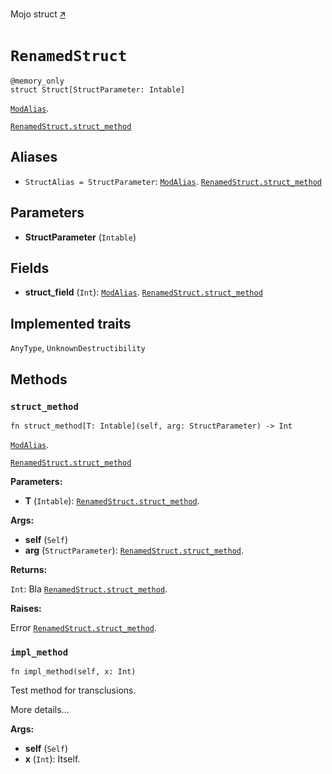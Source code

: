 Mojo struct [🡭](https://github.com/mlange-42/modo/blob/main/test/src/mod.mojo)

# `RenamedStruct`

```mojo
@memory_only
struct Struct[StructParameter: Intable]
```

[`ModAlias`](_index.md#aliases).

[`RenamedStruct.struct_method`](RenamedStruct-.md#struct_method)

## Aliases

- `StructAlias = StructParameter`: [`ModAlias`](_index.md#aliases). [`RenamedStruct.struct_method`](RenamedStruct-.md#struct_method)

## Parameters

- **StructParameter** (`Intable`)

## Fields

- **struct_field** (`Int`): [`ModAlias`](_index.md#aliases). [`RenamedStruct.struct_method`](RenamedStruct-.md#struct_method)

## Implemented traits

`AnyType`, `UnknownDestructibility`

## Methods

### `struct_method`

```mojo
fn struct_method[T: Intable](self, arg: StructParameter) -> Int
```

[`ModAlias`](_index.md#aliases).

[`RenamedStruct.struct_method`](RenamedStruct-.md#struct_method)

**Parameters:**

- **T** (`Intable`): [`RenamedStruct.struct_method`](RenamedStruct-.md#struct_method).

**Args:**

- **self** (`Self`)
- **arg** (`StructParameter`): [`RenamedStruct.struct_method`](RenamedStruct-.md#struct_method).

**Returns:**

`Int`: Bla [`RenamedStruct.struct_method`](RenamedStruct-.md#struct_method).

**Raises:**

Error [`RenamedStruct.struct_method`](RenamedStruct-.md#struct_method).

### `impl_method`

```mojo
fn impl_method(self, x: Int)
```

Test method for transclusions.

More details...

**Args:**

- **self** (`Self`)
- **x** (`Int`): Itself.


